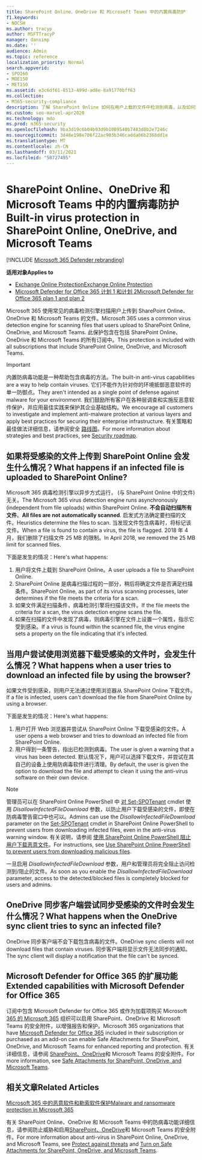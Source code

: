 ```yaml
---
title: SharePoint Online、OneDrive 和 Microsoft Teams 中的内置病毒防护
f1.keywords:
- NOCSH
ms.author: tracyp
author: MSFTTracyP
manager: dansimp
ms.date: ''
audience: Admin
ms.topic: reference
localization_priority: Normal
search.appverid:
- SPO160
- MOE150
- MET150
ms.assetid: e3c6df61-8513-499d-ad8e-8a91770bff63
ms.collection:
- M365-security-compliance
description: 了解 SharePoint Online 如何在用户上载的文件中检测到病毒，以及如何阻止用户下载或同步文件。
ms.custom: seo-marvel-apr2020
ms.technology: mdo
ms.prod: m365-security
ms.openlocfilehash: 9ba3d19c6b04b93d9b1089540b7483d8b2e7246c
ms.sourcegitcommit: 3d48e198e706f22ac903b346cadda06b2368dd1e
ms.translationtype: MT
ms.contentlocale: zh-CN
ms.lasthandoff: 03/11/2021
ms.locfileid: "50727495"
---
```

# <a name="built-in-virus-protection-in-sharepoint-online-onedrive-and-microsoft-teams"></a><span data-ttu-id="9a2a1-103">SharePoint Online、OneDrive 和 Microsoft Teams 中的内置病毒防护</span><span class="sxs-lookup"><span data-stu-id="9a2a1-103">Built-in virus protection in SharePoint Online, OneDrive, and Microsoft Teams</span></span>

[!INCLUDE [Microsoft 365 Defender rebranding](../includes/microsoft-defender-for-office.md)]

<span data-ttu-id="9a2a1-104">**适用对象**</span><span class="sxs-lookup"><span data-stu-id="9a2a1-104">**Applies to**</span></span>
- [<span data-ttu-id="9a2a1-105">Exchange Online Protection</span><span class="sxs-lookup"><span data-stu-id="9a2a1-105">Exchange Online Protection</span></span>](exchange-online-protection-overview.md)
- [<span data-ttu-id="9a2a1-106">Microsoft Defender for Office 365 计划 1 和计划 2</span><span class="sxs-lookup"><span data-stu-id="9a2a1-106">Microsoft Defender for Office 365 plan 1 and plan 2</span></span>](office-365-atp.md)

<span data-ttu-id="9a2a1-107">Microsoft 365 使用常见的病毒检测引擎扫描用户上传到 SharePoint Online、OneDrive 和 Microsoft Teams 的文件。</span><span class="sxs-lookup"><span data-stu-id="9a2a1-107">Microsoft 365 uses a common virus detection engine for scanning files that users upload to SharePoint Online, OneDrive, and Microsoft Teams.</span></span> <span data-ttu-id="9a2a1-108">此保护包含在包括 SharePoint Online、OneDrive 和 Microsoft Teams 的所有订阅中。</span><span class="sxs-lookup"><span data-stu-id="9a2a1-108">This protection is included with all subscriptions that include SharePoint Online, OneDrive, and Microsoft Teams.</span></span>

> [!IMPORTANT]
> <span data-ttu-id="9a2a1-109">内置防病毒功能是一种帮助包含病毒的方法。</span><span class="sxs-lookup"><span data-stu-id="9a2a1-109">The built-in anti-virus capabilities are a way to help contain viruses.</span></span> <span data-ttu-id="9a2a1-110">它们不能作为针对你的环境抵御恶意软件的单一防御点。</span><span class="sxs-lookup"><span data-stu-id="9a2a1-110">They aren't intended as a single point of defense against malware for your environment.</span></span> <span data-ttu-id="9a2a1-111">我们鼓励所有客户在各种层调查和实施反恶意软件保护，并应用最佳实践来保护其企业基础结构。</span><span class="sxs-lookup"><span data-stu-id="9a2a1-111">We encourage all customers to investigate and implement anti-malware protection at various layers and apply best practices for securing their enterprise infrastructure.</span></span> <span data-ttu-id="9a2a1-112">有关策略和最佳做法详细信息，请参阅安全 [路线图](security-roadmap.md)。</span><span class="sxs-lookup"><span data-stu-id="9a2a1-112">For more information about strategies and best practices, see [Security roadmap](security-roadmap.md).</span></span>

## <a name="what-happens-if-an-infected-file-is-uploaded-to-sharepoint-online"></a><span data-ttu-id="9a2a1-113">如果将受感染的文件上传到 SharePoint Online 会发生什么情况？</span><span class="sxs-lookup"><span data-stu-id="9a2a1-113">What happens if an infected file is uploaded to SharePoint Online?</span></span>

<span data-ttu-id="9a2a1-114">Microsoft 365 病毒检测引擎以异步方式运行， (与 SharePoint Online 中的文件) 无关。</span><span class="sxs-lookup"><span data-stu-id="9a2a1-114">The Microsoft 365 virus detection engine runs asynchronously (independent from file uploads) within SharePoint Online.</span></span> <span data-ttu-id="9a2a1-115">**不会自动扫描所有文件**。</span><span class="sxs-lookup"><span data-stu-id="9a2a1-115">**All files are not automatically scanned**.</span></span> <span data-ttu-id="9a2a1-116">启发式方法确定要扫描的文件。</span><span class="sxs-lookup"><span data-stu-id="9a2a1-116">Heuristics determine the files to scan.</span></span> <span data-ttu-id="9a2a1-117">当发现文件包含病毒时，将标记该文件。</span><span class="sxs-lookup"><span data-stu-id="9a2a1-117">When a file is found to contain a virus, the file is flagged.</span></span> <span data-ttu-id="9a2a1-118">2018 年 4 月，我们删除了扫描文件 25 MB 的限制。</span><span class="sxs-lookup"><span data-stu-id="9a2a1-118">In April 2018, we removed the 25 MB limit for scanned files.</span></span>

<span data-ttu-id="9a2a1-119">下面是发生的情况：</span><span class="sxs-lookup"><span data-stu-id="9a2a1-119">Here's what happens:</span></span>

1. <span data-ttu-id="9a2a1-120">用户将文件上载到 SharePoint Online。</span><span class="sxs-lookup"><span data-stu-id="9a2a1-120">A user uploads a file to SharePoint Online.</span></span>
2. <span data-ttu-id="9a2a1-121">SharePoint Online 是病毒扫描过程的一部分，稍后将确定文件是否满足扫描条件。</span><span class="sxs-lookup"><span data-stu-id="9a2a1-121">SharePoint Online, as part of its virus scanning processes, later determines if the file meets the criteria for a scan.</span></span>
3. <span data-ttu-id="9a2a1-122">如果文件满足扫描条件，病毒检测引擎将扫描该文件。</span><span class="sxs-lookup"><span data-stu-id="9a2a1-122">If the file meets the criteria for a scan, the virus detection engine scans the file.</span></span>
4. <span data-ttu-id="9a2a1-123">如果在扫描的文件中发现了病毒，则病毒引擎在文件上设置一个属性，指示它受到感染。</span><span class="sxs-lookup"><span data-stu-id="9a2a1-123">If a virus is found within the scanned file, the virus engine sets a property on the file indicating that it's infected.</span></span>

## <a name="what-happens-when-a-user-tries-to-download-an-infected-file-by-using-the-browser"></a><span data-ttu-id="9a2a1-124">当用户尝试使用浏览器下载受感染的文件时，会发生什么情况？</span><span class="sxs-lookup"><span data-stu-id="9a2a1-124">What happens when a user tries to download an infected file by using the browser?</span></span>

<span data-ttu-id="9a2a1-125">如果文件受到感染，则用户无法通过使用浏览器从 SharePoint Online 下载文件。</span><span class="sxs-lookup"><span data-stu-id="9a2a1-125">If a file is infected, users can't download the file from SharePoint Online by using a browser.</span></span>

<span data-ttu-id="9a2a1-126">下面是发生的情况：</span><span class="sxs-lookup"><span data-stu-id="9a2a1-126">Here's what happens:</span></span>

1. <span data-ttu-id="9a2a1-127">用户打开 Web 浏览器并尝试从 SharePoint Online 下载受感染的文件。</span><span class="sxs-lookup"><span data-stu-id="9a2a1-127">A user opens a web browser and tries to download an infected file from SharePoint Online.</span></span>
2. <span data-ttu-id="9a2a1-128">用户得到一条警告，指出已检测到病毒。</span><span class="sxs-lookup"><span data-stu-id="9a2a1-128">The user is given a warning that a virus has been detected.</span></span> <span data-ttu-id="9a2a1-129">默认情况下，用户可以选择下载文件，并尝试在其自己的设备上使用防病毒软件进行清理。</span><span class="sxs-lookup"><span data-stu-id="9a2a1-129">By default, the user is given the option to download the file and attempt to clean it using the anti-virus software on their own device.</span></span>

> [!NOTE]
>
> <span data-ttu-id="9a2a1-130">管理员可以在 SharePoint Online PowerShell 中 [对 Set-SPOTenant](https://docs.microsoft.com/powershell/module/sharepoint-online/Set-SPOTenant) cmdlet 使用 *DisallowInfectedFileDownload* 参数，以防止用户下载受感染的文件，即使在防病毒警告窗口中也可以。</span><span class="sxs-lookup"><span data-stu-id="9a2a1-130">Admins can use the *DisallowInfectedFileDownload* parameter on the [Set-SPOTenant](https://docs.microsoft.com/powershell/module/sharepoint-online/Set-SPOTenant) cmdlet in SharePoint Online PowerShell to prevent users from downloading infected files, even in the anti-virus warning window.</span></span> <span data-ttu-id="9a2a1-131">有关说明，请参阅 [使用 SharePoint Online PowerShell 阻止用户下载恶意文件](turn-on-atp-for-spo-odb-and-teams.md#step-2-recommended-use-sharepoint-online-powershell-to-prevent-users-from-downloading-malicious-files)。</span><span class="sxs-lookup"><span data-stu-id="9a2a1-131">For instructions, see [Use SharePoint Online PowerShell to prevent users from downloading malicious files](turn-on-atp-for-spo-odb-and-teams.md#step-2-recommended-use-sharepoint-online-powershell-to-prevent-users-from-downloading-malicious-files).</span></span>
>
> <span data-ttu-id="9a2a1-132">一旦启用 *DisallowInfectedFileDownload* 参数，用户和管理员将完全阻止访问检测到/阻止的文件。</span><span class="sxs-lookup"><span data-stu-id="9a2a1-132">As soon as you enable the *DisallowInfectedFileDownload* parameter, access to the detected/blocked files is completely blocked for users and admins.</span></span>

## <a name="what-happens-when-the-onedrive-sync-client-tries-to-sync-an-infected-file"></a><span data-ttu-id="9a2a1-133">OneDrive 同步客户端尝试同步受感染的文件时会发生什么情况？</span><span class="sxs-lookup"><span data-stu-id="9a2a1-133">What happens when the OneDrive sync client tries to sync an infected file?</span></span>

<span data-ttu-id="9a2a1-134">OneDrive 同步客户端不会下载包含病毒的文件。</span><span class="sxs-lookup"><span data-stu-id="9a2a1-134">OneDrive sync clients will not download files that contain viruses.</span></span> <span data-ttu-id="9a2a1-135">同步客户端将显示文件无法同步的通知。</span><span class="sxs-lookup"><span data-stu-id="9a2a1-135">The sync client will display a notification that the file can't be synced.</span></span>

## <a name="extended-capabilities-with-microsoft-defender-for-office-365"></a><span data-ttu-id="9a2a1-136">Microsoft Defender for Office 365 的扩展功能</span><span class="sxs-lookup"><span data-stu-id="9a2a1-136">Extended capabilities with Microsoft Defender for Office 365</span></span>

<span data-ttu-id="9a2a1-137">订阅中包含 Microsoft Defender for Office 365 或作为加载项购买 Microsoft [365 的 Microsoft 365](office-365-atp.md) 组织可以启用 SharePoint、OneDrive 和 Microsoft Teams 的安全附件，以增强报告和保护。</span><span class="sxs-lookup"><span data-stu-id="9a2a1-137">Microsoft 365 organizations that have [Microsoft Defender for Office 365](office-365-atp.md) included in their subscription or purchased as an add-on can enable Safe Attachments for SharePoint, OneDrive, and Microsoft Teams for enhanced reporting and protection.</span></span> <span data-ttu-id="9a2a1-138">有关详细信息，请参阅 [SharePoint、OneDrive](atp-for-spo-odb-and-teams.md)和 Microsoft Teams 的安全附件。</span><span class="sxs-lookup"><span data-stu-id="9a2a1-138">For more information, see [Safe Attachments for SharePoint, OneDrive, and Microsoft Teams](atp-for-spo-odb-and-teams.md).</span></span>

## <a name="related-articles"></a><span data-ttu-id="9a2a1-139">相关文章</span><span class="sxs-lookup"><span data-stu-id="9a2a1-139">Related Articles</span></span>

[<span data-ttu-id="9a2a1-140">Microsoft 365 中的恶意软件和勒索软件保护</span><span class="sxs-lookup"><span data-stu-id="9a2a1-140">Malware and ransomware protection in Microsoft 365</span></span>](https://docs.microsoft.com/compliance/assurance/assurance-malware-and-ransomware-protection)

<span data-ttu-id="9a2a1-141">有关 SharePoint Online、OneDrive 和 Microsoft Teams 中的防病毒功能详细信息[](protect-against-threats.md)，请参阅防止威胁和启用[SharePoint、OneDrive](turn-on-atp-for-spo-odb-and-teams.md)和 Microsoft Teams 的安全附件。</span><span class="sxs-lookup"><span data-stu-id="9a2a1-141">For more information about anti-virus in SharePoint Online, OneDrive, and Microsoft Teams, see [Protect against threats](protect-against-threats.md) and [Turn on Safe Attachments for SharePoint, OneDrive, and Microsoft Teams](turn-on-atp-for-spo-odb-and-teams.md).</span></span>
